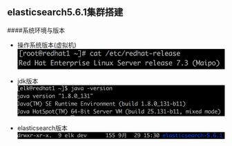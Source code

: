 ## elasticsearch5.6.1集群搭建

####系统环境与版本

- 操作系统版本(虚拟机)
![pic1](https://github.com/chlsmile/note/blob/master/notefile/os-version.png)

- jdk版本
![pic2](https://github.com/chlsmile/note/blob/master/notefile/jdk-version.png)

- elasticsearch版本
![pic3](https://github.com/chlsmile/note/blob/master/notefile/es-version.png)